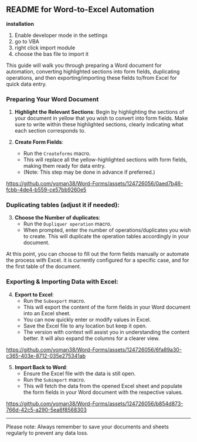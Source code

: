 ## README for Word-to-Excel Automation
**installation**
1. Enable developer mode in the settings
2. go to VBA
3. right click import module
4. choose the bas file to import it
   
This guide will walk you through preparing a Word document for automation, converting highlighted sections into form fields, duplicating operations, and then exporting/importing these fields to/from Excel for quick data entry.

### Preparing Your Word Document
1. **Highlight the Relevant Sections**: Begin by highlighting the sections of your document in yellow that you wish to convert into form fields. Make sure to write within these highlighted sections, clearly indicating what each section corresponds to.

2. **Create Form Fields**:
    - Run the `Createforms` macro.
    - This will replace all the yellow-highlighted sections with form fields, making them ready for data entry.
    - (Note: This step may be done in advance if preferred.)


https://github.com/yoman38/Word-Forms/assets/124726056/0aed7b46-fcbb-4de4-b559-ce57bb9260e5


### Duplicating tables (adjust it if needed):
3. **Choose the Number of duplicates**:
    - Run the `Dupliquer operation` macro.
    - When prompted, enter the number of operations/duplicates you wish to create. This will duplicate the operation tables accordingly in your document.

At this point, you can choose to fill out the form fields manually or automate the process with Excel. it is currently configured for a specific case, and for the first table of the document. 

### Exporting & Importing Data with Excel:
4. **Export to Excel**:
    - Run the `Subexport` macro.
    - This will export the content of the form fields in your Word document into an Excel sheet.
    - You can now quickly enter or modify values in Excel.
    - Save the Excel file to any location but keep it open.
    - The version with context will assist you in understanding the content better. It will also expand the columns for a clearer view.


https://github.com/yoman38/Word-Forms/assets/124726056/6fa89a30-c365-403e-8712-035e275341ab


5. **Import Back to Word**:
    - Ensure the Excel file with the data is still open.
    - Run the `Subimport` macro.
    - This will fetch the data from the opened Excel sheet and populate the form fields in your Word document with the respective values.

https://github.com/yoman38/Word-Forms/assets/124726056/b854d873-766d-42c5-a290-5ea6f8568303


---

Please note: Always remember to save your documents and sheets regularly to prevent any data loss.
